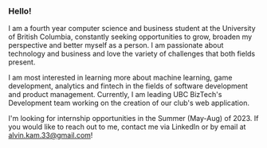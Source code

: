 ### Hello!

I am a fourth year computer science and business student at the University of British Columbia, constantly seeking opportunities to grow, broaden my perspective and better myself as a person. I am passionate about technology and business and love the variety of challenges that both fields present. 

I am most interested in learning more about machine learning, game development, analytics and fintech in the fields of software development and product management. Currently, I am leading UBC BizTech's Development team working on the creation of our club's web application.

I'm looking for internship opportunities in the Summer (May-Aug) of 2023. If you would like to reach out to me, contact me via LinkedIn or by email at alvin.kam.33@gmail.com!

<!--
**alvinkam33/alvinkam33** is a ✨ _special_ ✨ repository because its `README.md` (this file) appears on your GitHub profile.

Here are some ideas to get you started:

- 🔭 I’m currently working on ...
- 🌱 I’m currently learning ...
- 👯 I’m looking to collaborate on ...
- 🤔 I’m looking for help with ...
- 💬 Ask me about ...
- 📫 How to reach me: ...
- 😄 Pronouns: ...
- ⚡ Fun fact: ...
-->
